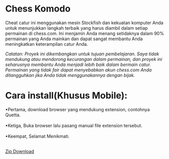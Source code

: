 <h1>Chess Komodo</h1>
<p>Cheat catur ini menggunakan mesin Stockfish dan kekuatan komputer Anda untuk menunjukkan langkah terbaik yang harus diambil dalam setiap permainan di chess.com. Ini menjamin Anda menang setidaknya dalam 90% permainan yang Anda mainkan dan dapat sangat membantu Anda meningkatkan keterampilan catur Anda.

<i>Catatan: Proyek ini dikembangkan untuk tujuan pembelajaran. Saya tidak mendukung atau mendorong kecurangan dalam permainan, dan proyek ini seharusnya membantu Anda menjadi lebih baik dalam bermain catur. Permainan yang tidak fair dapat menyebabkan akun chess.com Anda ditangguhkan jika Anda tidak menggunakannya dengan bijak.
 </i>
<br>


<h1>Cara install(Khusus Mobile):</h1>
•Pertama, download browser yang mendukung extension, contohnya Quetta.</br></
•Kedua, Install file extensionnya yang berada dibawah.</br></br>
•Ketiga, Buka browser lalu pasang manual file extension tersebut.</br></br>
•Keempat, Selamat Menikmati.</br></br>

<a href = "https://github.com/Eugenenoble2005/chesscheat/archive/refs/heads/master.zip">Zip Download</a>
